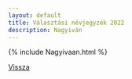 ```yaml
---
layout: default
title: Választási névjegyzék 2022
description: Nagyiván
---
```


{% include Nagyivaan.html %}

[Vissza](./)